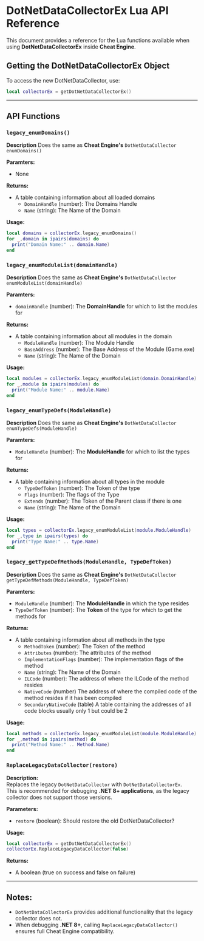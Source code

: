 # DotNetDataCollectorEx Lua API Reference

This document provides a reference for the Lua functions available when using **DotNetDataCollectorEx** inside **Cheat Engine**.

## Getting the DotNetDataCollectorEx Object

To access the new DotNetDataCollector, use:

```lua
local collectorEx = getDotNetDataCollectorEx()
```

---

## API Functions

### `legacy_enumDomains()`
**Description**
Does the same as **Cheat Engine's** `DotNetDataCollector` `enumDomains()`

**Paramters:**
- None

**Returns:**
- A table containing information about all loaded domains
  - `DomainHandle` (number): The Domains Handle
  - `Name` (string): The Name of the Domain

**Usage:**
```lua
local domains = collectorEx.legacy_enumDomains()
for _,domain in ipairs(domains) do
  print("Domain Name:" .. domain.Name)
end
```

### `legacy_enumModuleList(domainHandle)`
**Description**
Does the same as **Cheat Engine's** `DotNetDataCollector` `enumModuleList(domainHandle)`

**Paramters:**
- `domainHandle` (number): The **DomainHandle** for which to list the modules for

**Returns:**
- A table containing information about all modules in the domain
  - `ModuleHandle` (number): The Module Handle
  - `BaseAddress` (number): The Base Address of the Module (Game.exe)
  - `Name` (string): The Name of the Domain

**Usage:**
```lua
local modules = collectorEx.legacy_enumModuleList(domain.DomainHandle)
for _,module in ipairs(modules) do
  print("Module Name:" .. module.Name)
end
```

### `legacy_enumTypeDefs(ModuleHandle)`
**Description**
Does the same as **Cheat Engine's** `DotNetDataCollector` `enumTypeDefs(ModuleHandle)`

**Paramters:**
- `ModuleHandle` (number): The **ModuleHandle** for which to list the types for

**Returns:**
- A table containing information about all types in the module
  - `TypeDefToken` (number): The Token of the type
  - `Flags` (number): The flags of the Type
  - `Extends` (number): The Token of the Parent class if there is one
  - `Name` (string): The Name of the Domain

**Usage:**
```lua
local types = collectorEx.legacy_enumModuleList(module.ModuleHandle)
for _,type in ipairs(types) do
  print("Type Name:" .. type.Name)
end
```

### `legacy_getTypeDefMethods(ModuleHandle, TypeDefToken)`
**Description**
Does the same as **Cheat Engine's** `DotNetDataCollector` `getTypeDefMethods(ModuleHandle, TypeDefToken)`

**Paramters:**
- `ModuleHandle` (number): The **ModuleHandle** in which the type resides
- `TypeDefToken` (number): The **Token** of the type for which to get the methods for

**Returns:**
- A table containing information about all methods in the type
  - `MethodToken` (number): The Token of the method
  - `Attributes` (number): The attributes of the method
  - `ImplementationFlags` (number): The implementation flags of the method
  - `Name` (string): The Name of the Domain
  - `ILCode` (number): The address of where the ILCode of the method resides
  - `NativeCode` (number) The address of where the compiled code of the method resides if it has been compiled
  - `SecondaryNativeCode` (table) A table containing the addresses of all code blocks usually only 1 but could be 2

**Usage:**
```lua
local methods = collectorEx.legacy_enumModuleList(module.ModuleHandle)
for _,method in ipairs(method) do
  print("Method Name:" .. Method.Name)
end
```

### `ReplaceLegacyDataCollector(restore)`
**Description:**  
Replaces the legacy `DotNetDataCollector` with `DotNetDataCollectorEx`.  
This is recommended for debugging **.NET 8+ applications**, as the legacy collector does not support those versions.

**Parameters:**
- `restore` (boolean): Should restore the old DotNetDataCollector?

**Usage:**
```lua
local collectorEx = getDotNetDataCollectorEx()
collectorEx.ReplaceLegacyDataCollector(false)
```

**Returns:**
- A boolean (true on success and false on failure)

---

## Notes:
- `DotNetDataCollectorEx` provides additional functionality that the legacy collector does not.
- When debugging **.NET 8+**, calling `ReplaceLegacyDataCollector()` ensures full Cheat Engine compatibility.
